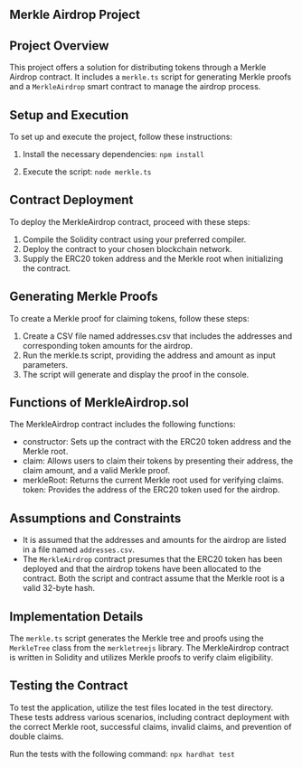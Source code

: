 ## Merkle Airdrop Project

## Project Overview

This project offers a solution for distributing tokens through a Merkle Airdrop contract. It includes a `merkle.ts` script for generating Merkle proofs and a `MerkleAirdrop` smart contract to manage the airdrop process.

## Setup and Execution

To set up and execute the project, follow these instructions:

1. Install the necessary dependencies:
`npm install`

2. Execute the script: 
`node merkle.ts`

## Contract Deployment

To deploy the MerkleAirdrop contract, proceed with these steps:

1. Compile the Solidity contract using your preferred compiler.
2. Deploy the contract to your chosen blockchain network.
3. Supply the ERC20 token address and the Merkle root when initializing the contract.

## Generating Merkle Proofs

To create a Merkle proof for claiming tokens, follow these steps:

1. Create a CSV file named addresses.csv that includes the addresses and corresponding token amounts for the airdrop.
2. Run the merkle.ts script, providing the address and amount as input parameters.
3. The script will generate and display the proof in the console.

## Functions of MerkleAirdrop.sol

The MerkleAirdrop contract includes the following functions:

* constructor: Sets up the contract with the ERC20 token address and the Merkle root.
* claim: Allows users to claim their tokens by presenting their address, the claim amount, and a valid Merkle proof.
* merkleRoot: Returns the current Merkle root used for verifying claims.
token: Provides the address of the ERC20 token used for the airdrop.

## Assumptions and Constraints

* It is assumed that the addresses and amounts for the airdrop are listed in a file named `addresses.csv`.
* The `MerkleAirdrop` contract presumes that the ERC20 token has been deployed and that the airdrop tokens have been allocated to the contract.
Both the script and contract assume that the Merkle root is a valid 32-byte hash.

## Implementation Details

The `merkle.ts` script generates the Merkle tree and proofs using the `MerkleTree` class from the `merkletreejs` library. The MerkleAirdrop contract is written in Solidity and utilizes Merkle proofs to verify claim eligibility.

## Testing the Contract

To test the application, utilize the test files located in the test directory. These tests address various scenarios, including contract deployment with the correct Merkle root, successful claims, invalid claims, and prevention of double claims.

Run the tests with the following command:
`npx hardhat test`